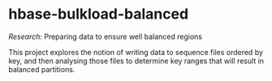 # hbase-bulkload-balanced
*Research*: Preparing data to ensure well balanced regions

This project explores the notion of writing data to sequence files ordered by key,
and then analysing those files to determine key ranges that will result in balanced
partitions.

